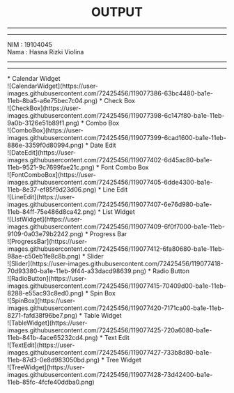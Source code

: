 <h1 align="center">OUTPUT</h1>
<hr><hr>
NIM  : 19104045<br>
Nama : Hasna Rizki Violina
<hr><hr>
* Calendar Widget <br>
![CalendarWidget](https://user-images.githubusercontent.com/72425456/119077386-63bc4480-ba1e-11eb-8ba5-a6e75bec7c04.png)
* Check Box <br>
![CheckBox](https://user-images.githubusercontent.com/72425456/119077398-6c147f80-ba1e-11eb-9a0b-3126e51b89f1.png)
* Combo Box <br>
![ComboBox](https://user-images.githubusercontent.com/72425456/119077399-6cad1600-ba1e-11eb-886e-3359f0d80994.png)
* Date Edit <br>
![DateEdit](https://user-images.githubusercontent.com/72425456/119077402-6d45ac80-ba1e-11eb-9521-9c7699fae21c.png)
* Font Combo Box <br>
![FontComboBox](https://user-images.githubusercontent.com/72425456/119077405-6dde4300-ba1e-11eb-8e37-ef85f9d23d06.png)
* Line Edit <br>
![LineEdit](https://user-images.githubusercontent.com/72425456/119077407-6e76d980-ba1e-11eb-84ff-75e486d8ca42.png)
* List Widget <br>
![LIstWidget](https://user-images.githubusercontent.com/72425456/119077409-6f0f7000-ba1e-11eb-9109-0a03e79b2242.png)
* Progress Bar <br>
![ProgressBar](https://user-images.githubusercontent.com/72425456/119077412-6fa80680-ba1e-11eb-98ae-c50eb1fe8c8b.png)
* Slider <br>
![Slider](https://user-images.githubusercontent.com/72425456/119077418-70d93380-ba1e-11eb-9f44-a33dacd98639.png)
* Radio Button <br>
![RadioButton](https://user-images.githubusercontent.com/72425456/119077415-70409d00-ba1e-11eb-8288-e55ac93c8ed0.png)
* Spin Box <br>
![SpinBox](https://user-images.githubusercontent.com/72425456/119077420-7171ca00-ba1e-11eb-8271-fafd38f96be7.png)
* Table Widget <br>
![TableWidget](https://user-images.githubusercontent.com/72425456/119077425-720a6080-ba1e-11eb-841b-4ace65232cd4.png)
* Text Edit <br>
![TextEdit](https://user-images.githubusercontent.com/72425456/119077427-733b8d80-ba1e-11eb-87d3-0e8d983050bd.png)
* Tree Widget <br>
![TreeWidget](https://user-images.githubusercontent.com/72425456/119077428-73d42400-ba1e-11eb-85fc-4fcfe40ddba0.png)
